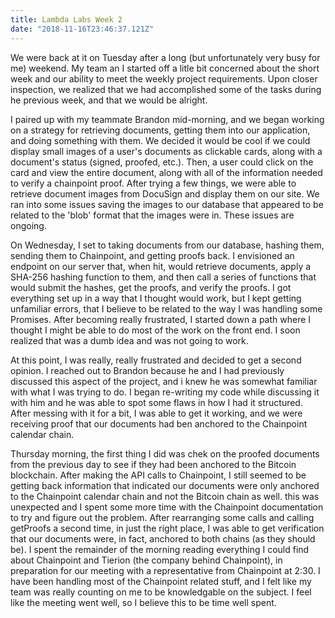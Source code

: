 ```yaml
---
title: Lambda Labs Week 2
date: "2018-11-16T23:46:37.121Z"
---
```


We were back at it on Tuesday after a long (but unfortunately very busy for me) weekend. My team an I started off a litle bit concerned about the short week and our ability to meet the weekly project requirements. Upon closer inspection, we realized that we had accomplished some of the tasks during he previous week, and that we would be alright.

I paired up with my teammate Brandon mid-morning, and we began working on a strategy for retrieving documents, getting them into our application, and doing something with them. We decided it would be cool if we could display small images of a user's documents as clickable cards, along with a document's status (signed, proofed, etc.). Then, a user could click on the card and view the entire document, along with all of the information needed to verify a chainpoint proof. After trying a few things, we were able to retrieve document images from DocuSign and display them on our site. We ran into some issues saving the images to our database that appeared to be related to the 'blob' format that the images were in. These issues are ongoing.

On Wednesday, I set to taking documents from our database, hashing them, sending them to Chainpoint, and getting proofs back. I envisioned an endpoint on our server that, when hit, would retrieve documents, apply a SHA-256 hashing function to them, and then call a series of functions that would submit the hashes, get the proofs, and verify the proofs. I got everything set up in a way that I thought would work, but I kept getting unfamiliar errors, that I believe to be related to the way I was handling some Promises. After becoming really frustrated, I started down a path where I thought I might be able to do most of the work on the front end. I soon realized that was a dumb idea and was not going to work.

At this point, I was really, really frustrated and decided to get a second opinion. I reached out to Brandon because he and I had previously discussed this aspect of the project, and i knew he was somewhat familiar with what I was trying to do. I began re-writing my code while discussing it with him and he was able to spot some flaws in how I had it structured. After messing with it for a bit, I was able to get it working, and we were receiving proof that our documents had ben anchored to the Chainpoint calendar chain.

Thursday morning, the first thing I did  was chek on the proofed documents from the previous day to see if they had been anchored to the Bitcoin blockchain. After making the API calls to Chainpoint, I still seemed to be getting back information that indicated our documents were only anchored to the Chainpoint calendar chain and not the Bitcoin chain as well. this was unexpected and I spent some more time with the Chainpoint documentation to try and figure out the problem. After rearranging some calls and calling getProofs a second time, in just the right place, I was able to get verification that our documents were, in fact, anchored to both chains (as they should be). I spent the remainder of the morning reading everything I could find about Chainpoint and Tierion (the company behind Chainpoint), in preparation for our meeting with a representative from Chainpoint at 2:30. I have been handling most of the Chainpoint related stuff, and I felt like my team was really counting on me to be knowledgable on the subject. I feel like the meeting went well, so I believe this to be time well spent.